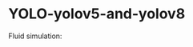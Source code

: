 # YOLO-yolov5-and-yolov8

<!-- [![Watch the video](https://github.com/makhmudjumanazarov/YOLO-yolov5-and-yolov8-/blob/main/People.mp4) -->
<!-- [![asciicast](https://asciinema.org/a/113463.png)](https://github.com/makhmudjumanazarov/YOLO-yolov5-and-yolov8-/blob/main/People.mp4) -->

Fluid simulation:

<!-- https://user-images.githubusercontent.com/6877923/125816983-610905ce-dd7a-4cbc-8559-e1e61ed5e33c.mp4  -->

<!-- https://raw.githubusercontent.com/USERNAME/REPOSITORY/BRANCH/videos/my-video.mp4 -->

<!-- [![Click to watch the video](https://via.placeholder.com/300x150.png?text=Click+to+watch+the+video)](https://raw.githubusercontent.com/USERNAME/REPOSITORY/BRANCH/videos/my-video.mp4) -->




